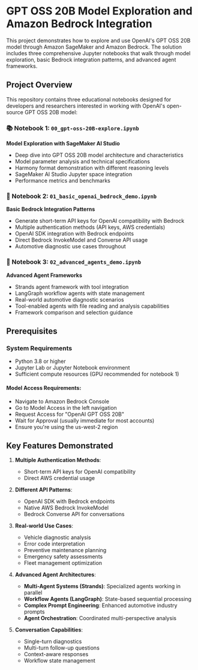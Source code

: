 # GPT OSS 20B Model Exploration and Amazon Bedrock Integration

This project demonstrates how to explore and use OpenAI's GPT OSS 20B model through Amazon SageMaker and Amazon Bedrock. The solution includes three comprehensive Jupyter notebooks that walk through model exploration, basic Bedrock integration patterns, and advanced agent frameworks.

## Project Overview

This repository contains three educational notebooks designed for developers and researchers interested in working with OpenAI's open-source GPT OSS 20B model:

### 📚 Notebook 1: `00_gpt-oss-20B-explore.ipynb`
**Model Exploration with SageMaker AI Studio**
- Deep dive into GPT OSS 20B model architecture and characteristics
- Model parameter analysis and technical specifications
- Harmony format demonstration with different reasoning levels
- SageMaker AI Studio Jupyter space integration
- Performance metrics and benchmarks

### 🔧 Notebook 2: `01_basic_openai_bedrock_demo.ipynb`
**Basic Bedrock Integration Patterns**
- Generate short-term API keys for OpenAI compatibility with Bedrock
- Multiple authentication methods (API keys, AWS credentials)
- OpenAI SDK integration with Bedrock endpoints
- Direct Bedrock InvokeModel and Converse API usage
- Automotive diagnostic use cases throughout

### 🤖 Notebook 3: `02_advanced_agents_demo.ipynb`
**Advanced Agent Frameworks**
- Strands agent framework with tool integration
- LangGraph workflow agents with state management
- Real-world automotive diagnostic scenarios
- Tool-enabled agents with file reading and analysis capabilities
- Framework comparison and selection guidance

## Prerequisites

### System Requirements
- Python 3.8 or higher
- Jupyter Lab or Jupyter Notebook environment
- Sufficient compute resources (GPU recommended for notebook 1)


#### Model Access Requirements:
- Navigate to Amazon Bedrock Console
- Go to Model Access in the left navigation
- Request Access for "OpenAI GPT OSS 20B"
- Wait for Approval (usually immediate for most accounts)
- Ensure you're using the us-west-2 region



## Key Features Demonstrated

1. **Multiple Authentication Methods**:
   - Short-term API keys for OpenAI compatibility
   - Direct AWS credential usage

2. **Different API Patterns**:
   - OpenAI SDK with Bedrock endpoints
   - Native AWS Bedrock InvokeModel
   - Bedrock Converse API for conversations

3. **Real-world Use Cases**:
   - Vehicle diagnostic analysis
   - Error code interpretation
   - Preventive maintenance planning
   - Emergency safety assessments
   - Fleet management optimization

4. **Advanced Agent Architectures**:
   - **Multi-Agent Systems (Strands)**: Specialized agents working in parallel
   - **Workflow Agents (LangGraph)**: State-based sequential processing
   - **Complex Prompt Engineering**: Enhanced automotive industry prompts
   - **Agent Orchestration**: Coordinated multi-perspective analysis

5. **Conversation Capabilities**:
   - Single-turn diagnostics
   - Multi-turn follow-up questions
   - Context-aware responses
   - Workflow state management

